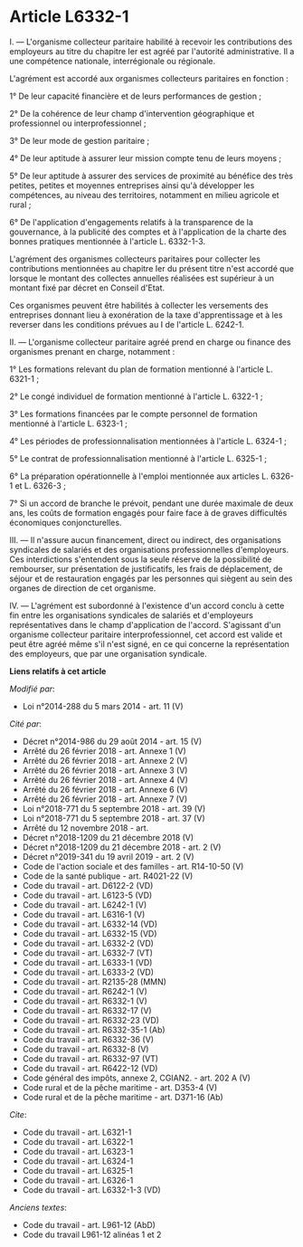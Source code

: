 # Article L6332-1

I. ― L'organisme collecteur paritaire habilité à recevoir les contributions des employeurs au titre du chapitre Ier est agréé
par l'autorité administrative. Il a une compétence nationale, interrégionale ou régionale. 

L'agrément est accordé aux organismes collecteurs paritaires en fonction : 

1° De leur capacité financière et de leurs performances de gestion ; 

2° De la cohérence de leur champ d'intervention géographique et professionnel ou interprofessionnel ; 

3° De leur mode de gestion paritaire ; 

4° De leur aptitude à assurer leur mission compte tenu de leurs moyens ; 

5° De leur aptitude à assurer des services de proximité au bénéfice des très petites, petites et moyennes entreprises ainsi
qu'à développer les compétences, au niveau des territoires, notamment en milieu agricole et rural ; 

6° De l'application d'engagements relatifs à la transparence de la gouvernance, à la publicité des comptes et à l'application
de la charte des bonnes pratiques mentionnée à l'article L. 6332-1-3. 

L'agrément des organismes collecteurs paritaires pour collecter les contributions mentionnées au chapitre Ier du présent
titre n'est accordé que lorsque le montant des collectes annuelles réalisées est supérieur à un montant fixé par décret en
Conseil d'Etat. 

Ces organismes peuvent être habilités à collecter les versements des entreprises donnant lieu à exonération de la taxe
d'apprentissage et à les reverser dans les conditions prévues au I de l'article L. 6242-1. 

II. ― L'organisme collecteur paritaire agréé prend en charge ou finance des organismes prenant en charge, notamment : 

1° Les formations relevant du plan de formation mentionné à l'article L. 6321-1 ; 

2° Le congé individuel de formation mentionné à l'article L. 6322-1 ; 

3° Les formations financées par le compte personnel de formation mentionné à l'article L. 6323-1 ; 

4° Les périodes de professionnalisation mentionnées à l'article L. 6324-1 ; 

5° Le contrat de professionnalisation mentionné à l'article L. 6325-1 ; 

6° La préparation opérationnelle à l'emploi mentionnée aux articles L. 6326-1 et L. 6326-3 ; 

7° Si un accord de branche le prévoit, pendant une durée maximale de deux ans, les coûts de formation engagés pour faire face
à de graves difficultés économiques conjoncturelles. 

III. ― Il n'assure aucun financement, direct ou indirect, des organisations syndicales de salariés et des organisations
professionnelles d'employeurs. Ces interdictions s'entendent sous la seule réserve de la possibilité de rembourser, sur
présentation de justificatifs, les frais de déplacement, de séjour et de restauration engagés par les personnes qui siègent
au sein des organes de direction de cet organisme. 

IV. ― L'agrément est subordonné à l'existence d'un accord conclu à cette fin entre les organisations syndicales de salariés
et d'employeurs représentatives dans le champ d'application de l'accord. S'agissant d'un organisme collecteur paritaire
interprofessionnel, cet accord est valide et peut être agréé même s'il n'est signé, en ce qui concerne la représentation des
employeurs, que par une organisation syndicale.

**Liens relatifs à cet article**

_Modifié par_:

  - Loi n°2014-288 du 5 mars 2014 - art. 11 (V)

_Cité par_:

  - Décret n°2014-986 du 29 août 2014 - art. 15 (V)
  - Arrêté du 26 février 2018 - art. Annexe 1 (V)
  - Arrêté du 26 février 2018 - art. Annexe 2 (V)
  - Arrêté du 26 février 2018 - art. Annexe 3 (V)
  - Arrêté du 26 février 2018 - art. Annexe 4 (V)
  - Arrêté du 26 février 2018 - art. Annexe 6 (V)
  - Arrêté du 26 février 2018 - art. Annexe 7 (V)
  - Loi n°2018-771 du 5 septembre 2018 - art. 39 (V)
  - Loi n°2018-771 du 5 septembre 2018 - art. 37 (V)
  - Arrêté du 12 novembre 2018 - art.
  - Décret n°2018-1209 du 21 décembre 2018 (V)
  - Décret n°2018-1209 du 21 décembre 2018 - art. 2 (V)
  - Décret n°2019-341 du 19 avril 2019 - art. 2 (V)
  - Code de l'action sociale et des familles - art. R14-10-50 (V)
  - Code de la santé publique - art. R4021-22 (V)
  - Code du travail - art. D6122-2 (VD)
  - Code du travail - art. L6123-5 (VD)
  - Code du travail - art. L6242-1 (V)
  - Code du travail - art. L6316-1 (V)
  - Code du travail - art. L6332-14 (VD)
  - Code du travail - art. L6332-15 (VD)
  - Code du travail - art. L6332-2 (VD)
  - Code du travail - art. L6332-7 (VT)
  - Code du travail - art. L6333-1 (VD)
  - Code du travail - art. L6333-2 (VD)
  - Code du travail - art. R2135-28 (MMN)
  - Code du travail - art. R6242-1 (V)
  - Code du travail - art. R6332-1 (V)
  - Code du travail - art. R6332-17 (V)
  - Code du travail - art. R6332-23 (VD)
  - Code du travail - art. R6332-35-1 (Ab)
  - Code du travail - art. R6332-36 (V)
  - Code du travail - art. R6332-8 (V)
  - Code du travail - art. R6332-97 (VT)
  - Code du travail - art. R6422-12 (VD)
  - Code général des impôts, annexe 2, CGIAN2. - art. 202 A (V)
  - Code rural et de la pêche maritime - art. D353-4 (V)
  - Code rural et de la pêche maritime - art. D371-16 (Ab)

_Cite_:

  - Code du travail - art. L6321-1
  - Code du travail - art. L6322-1
  - Code du travail - art. L6323-1
  - Code du travail - art. L6324-1
  - Code du travail - art. L6325-1
  - Code du travail - art. L6326-1
  - Code du travail - art. L6332-1-3 (VD)

_Anciens textes_:

  - Code du travail - art. L961-12 (AbD)
  - Code du travail L961-12 alinéas 1 et 2

